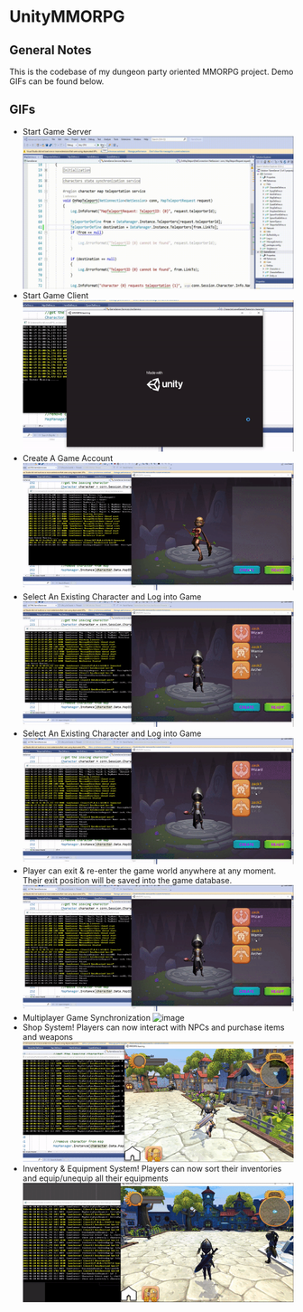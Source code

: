 # UnityMMORPG
## General Notes
This is the codebase of my dungeon party oriented MMORPG project. Demo GIFs can be found below.
<br> 
## GIFs
+ Start Game Server
![image](https://github.com/ZackYang-ops/UnityMMORPG/blob/master/Preview/Start_Sever.gif)
+ Start Game Client
![image](https://github.com/ZackYang-ops/UnityMMORPG/blob/master/Preview/Start_Game.gif)
+ Create A Game Account
![image](https://github.com/ZackYang-ops/UnityMMORPG/blob/master/Preview/Create_Character.gif)
+ Select An Existing Character and Log into Game
![image](https://github.com/ZackYang-ops/UnityMMORPG/blob/master/Preview/Select_Character.gif)
+ Select An Existing Character and Log into Game
![image](https://github.com/ZackYang-ops/UnityMMORPG/blob/master/Preview/Select_Character.gif)
+ Player can exit & re-enter the game world anywhere at any moment. Their exit position will be saved into the game database.
![image](https://github.com/ZackYang-ops/UnityMMORPG/blob/master/Preview/Select_Character.gif)
+ Multiplayer Game Synchronization 
![image](https://github.com/ZackYang-ops/UnityMMORPG/blob/master/Preview/Multiplayer_Synchronization.gif)
+ Shop System! Players can now interact with NPCs and purchase items and weapons
![image](https://github.com/ZackYang-ops/UnityMMORPG/blob/master/Preview/Purchase_Item.gif)
+ Inventory & Equipment System! Players can now sort their inventories and equip/unequip all their equipments
![image](https://github.com/ZackYang-ops/UnityMMORPG/blob/master/Preview/Equip_Unequip.gif)

